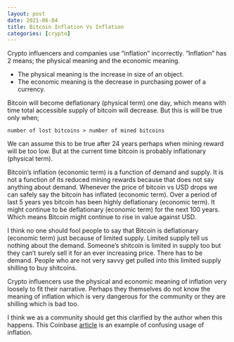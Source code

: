 ```yaml
---
layout: post
date: 2021-06-04
title: Bitcoin Inflation Vs Inflation
categories: [crypto]
---
```


Crypto influencers and companies use “inflation” incorrectly. “Inflation” has 2 means; the physical meaning and the economic meaning.

* The physical meaning is the increase in size of an object.
* The economic meaning is the decrease in purchasing power of a currency.

Bitcoin will become deflationary (physical term) one day, which means with time total accessible supply of bitcoin will decrease. But this is will be true only when;

```
number of lost bitcoins > number of mined bitcoins
```

We can assume this to be true after 24 years perhaps when mining reward will be too low. But at the current time bitcoin is probably inflationary (physical term).

<!--more-->

Bitcoin’s inflation (economic term) is a function of demand and supply. It is not a function of its reduced mining rewards because that does not say anything about demand. Whenever the price of bitcoin vs USD drops we can safely say the bitcoin has inflated (economic term). Over a period of last 5 years yes bitcoin has been highly deflationary (economic term). It might continue to be deflationary (economic term) for the next 100 years. Which means Bitcoin might continue to rise in value against USD.

I think no one should fool people to say that Bitcoin is deflationary (economic term) just because of limited supply. Limited supply tell us nothing about the demand. Someone’s shitcoin is limited in supply too but they can’t surely sell it for an ever increasing price. There has to be demand. People who are not very savvy get pulled into this limited supply shilling to buy shitcoins.

Crypto influencers use the physical and economic meaning of inflation very loosely to fit their narrative. Perhaps they themselves do not know the meaning of inflation which is very dangerous for the community or they are shilling which is bad too.

I think we as a community should get this clarified by the author when this happens. This Coinbase  [article](https://www.coinbase.com/learn/crypto-basics/what-is-inflation)  is an example of confusing usage of inflation.